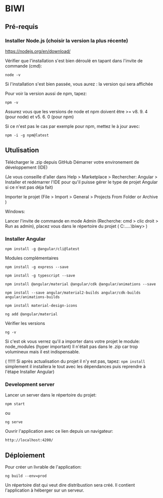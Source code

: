 # BIWI


## Pré-requis

### Installer Node.js (choisir la version la plus récente)
https://nodejs.org/en/download/


Vérifier que l'installation s'est bien déroulé en tapant dans l'invite de commande (cmd):

`node -v`

Si l'installation s'est bien passée, vous aurez : la version qui sera affichée

Pour voir la version aussi de npm, tapez: 

`npm -v`

Assurez vous que les versions de node et npm doivent être >= v8. 9. 4 (pour node) et v5. 6. 0 (pour npm)

Si ce n'est pas le cas par exemple pour npm, mettez le à jour avec:

`npm -i -g npm@latest`


## Utulisation
Télécharger le .zip depuis GitHub
Démarrer votre environement de développement (IDE)

(Je vous conseille d'aller dans Help > Marketplace > Rechercher: Angular > Installer et redémarrer l'IDE pour qu'il puisse gérer le type de projet Angular si ce n'est pas déja fait)

Importer le projet (File > Import > General > Projects From Folder or Archive )

Windows:

Lancer l'invite de commande en mode Admin (Recherche: cmd > clic droit > Run as admin),  placez vous dans le répertoire du projet ( C:\.....\biwy> )

### Installer Angular

`npm install -g @angular/cli@latest`

Modules complémentaires

`npm install -g express --save`

`npm install -g typescript --save`

`npm install @angular/material @angular/cdk @angular/animations --save`

`npm install --save angular/material2-builds angular/cdk-builds angular/animations-builds`

`npm install material-design-icons`

`ng add @angular/material`

Vérifier les versions

`ng -v`

Si c'est ok vous verrez qu'il a importer dans votre projet le module: node_modules (hyper important)
Il n'était pas dans le .zip car trop volumineux mais il est indispensable.


( !!!!!! Si après actualisation du projet il n'y est pas, tapez: `npm install` simplement il installera le tout avec les dépendances puis reprendre à l'étape Installer Angular)


### Development server

Lancer un server dans le répertoire du projet:

`npm start` 

ou 

`ng serve`

Ouvrir l'application avec ce lien depuis un navigateur:

`http://localhost:4200/`

## Déploiement

Pour créer un livrable de l'application:

`ng build --env=prod` 

Un répertoire dist qui veut dire distribustion sera créé. Il contient l'application à héberger sur un serveur.
